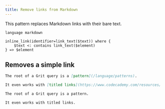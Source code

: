 ```yaml
---
title: Remove links from Markdown
---
```


This pattern replaces Markdown links with their bare text.

```grit
language markdown

inline_link(identifier=link_text($text)) where {
	$text <: contains link_text($element)
} => $element
```

## Removes a simple link

```md
The root of a Grit query is a [pattern](/language/patterns).

It even works with [titled links](https://www.codecademy.com/resources/docs/markdown/links "Thanks Codecademy!").
```

```md
The root of a Grit query is a pattern.

It even works with titled links.
```
